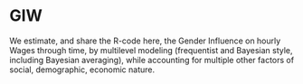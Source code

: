 # GIW
We estimate, and share the R-code here, the Gender Influence on hourly Wages through time, by multilevel modeling (frequentist and Bayesian style, including Bayesian averaging), 
while accounting for multiple other factors of social, demographic, economic nature.

